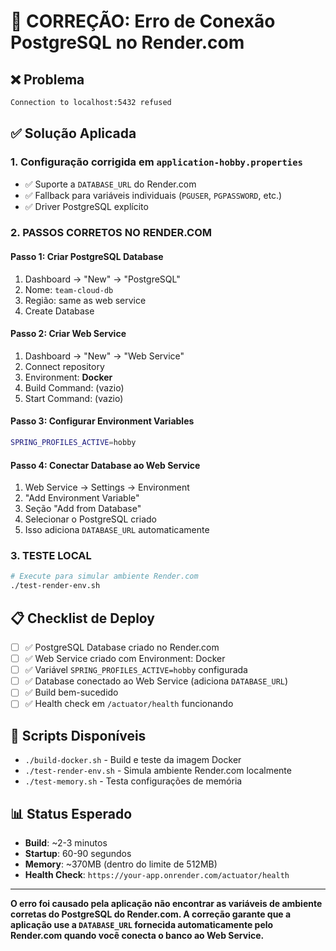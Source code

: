# 🚀 CORREÇÃO: Erro de Conexão PostgreSQL no Render.com

## ❌ Problema

```markdown
Connection to localhost:5432 refused
```

## ✅ Solução Aplicada

### 1. Configuração corrigida em `application-hobby.properties`

- ✅ Suporte a `DATABASE_URL` do Render.com
- ✅ Fallback para variáveis individuais (`PGUSER`, `PGPASSWORD`, etc.)
- ✅ Driver PostgreSQL explícito

### 2. **PASSOS CORRETOS NO RENDER.COM**

#### Passo 1: Criar PostgreSQL Database

1. Dashboard → "New" → "PostgreSQL"
2. Nome: `team-cloud-db`
3. Região: same as web service
4. Create Database

#### Passo 2: Criar Web Service

1. Dashboard → "New" → "Web Service"
2. Connect repository
3. Environment: **Docker**
4. Build Command: (vazio)
5. Start Command: (vazio)

#### Passo 3: Configurar Environment Variables

```bash
SPRING_PROFILES_ACTIVE=hobby
```

#### Passo 4: Conectar Database ao Web Service

1. Web Service → Settings → Environment
2. "Add Environment Variable"
3. Seção "Add from Database"
4. Selecionar o PostgreSQL criado
5. Isso adiciona `DATABASE_URL` automaticamente

### 3. **TESTE LOCAL**

```bash
# Execute para simular ambiente Render.com
./test-render-env.sh
```

## 📋 Checklist de Deploy

- [ ] ✅ PostgreSQL Database criado no Render.com
- [ ] ✅ Web Service criado com Environment: Docker
- [ ] ✅ Variável `SPRING_PROFILES_ACTIVE=hobby` configurada
- [ ] ✅ Database conectado ao Web Service (adiciona `DATABASE_URL`)
- [ ] ✅ Build bem-sucedido
- [ ] ✅ Health check em `/actuator/health` funcionando

## 🔧 Scripts Disponíveis

- `./build-docker.sh` - Build e teste da imagem Docker
- `./test-render-env.sh` - Simula ambiente Render.com localmente
- `./test-memory.sh` - Testa configurações de memória

## 📊 Status Esperado

- **Build**: ~2-3 minutos
- **Startup**: 60-90 segundos
- **Memory**: ~370MB (dentro do limite de 512MB)
- **Health Check**: `https://your-app.onrender.com/actuator/health`

---

**O erro foi causado pela aplicação não encontrar as variáveis de ambiente corretas do PostgreSQL do Render.com. A correção garante que a aplicação use a `DATABASE_URL` fornecida automaticamente pelo Render.com quando você conecta o banco ao Web Service.**
